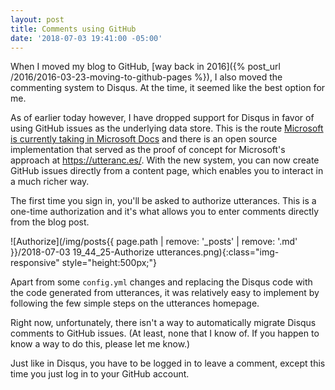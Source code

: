 ```yaml
---
layout: post
title: Comments using GitHub
date: '2018-07-03 19:41:00 -05:00'
---
```


When I moved my blog to GitHub, [way back in 2016]({% post_url /2016/2016-03-23-moving-to-github-pages %}), I also moved the commenting system to Disqus. At the time, it seemed like the best option for me.

As of earlier today however, I have dropped support for Disqus in favor of using GitHub issues as the underlying data store. This is the route [Microsoft is currently taking in Microsoft Docs](https://docs.microsoft.com/en-us/teamblog/a-new-feedback-system-is-coming-to-docs) and there is an open source implementation that served as the proof of concept for Microsoft's approach at https://utteranc.es/. With the new system, you can now create GitHub issues directly from a content page, which enables you to interact in a much richer way. 

The first time you sign in, you'll be asked to authorize utterances. This is a one-time authorization and it's what allows you to enter comments directly from the blog post.

![Authorize](/img/posts{{ page.path | remove: '_posts' | remove: '.md' }}/2018-07-03 19_44_25-Authorize utterances.png){:class="img-responsive" style="height:500px;"} 

Apart from some `config.yml` changes and replacing the Disqus code with the code generated from utterances, it was relatively easy to implement by following the few simple steps on the utterances homepage. 

Right now, unfortunately, there isn't a way to automatically migrate Disqus comments to GitHub issues. (At least, none that I know of. If you happen to know a way to do this, please let me know.)

Just like in Disqus, you have to be logged in to leave a comment, except this time you just log in to your GitHub account.
